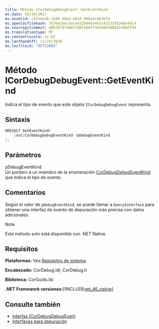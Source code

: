 ```yaml
---
title: Método ICorDebugDebugEvent::GetEventKind
ms.date: 03/30/2017
ms.assetid: c37aaceb-c948-46bd-a943-08be4cbb76f4
ms.openlocfilehash: 7876dc6ec5ecee52b64e54e1c42533f8348e4dc4
ms.sourcegitcommit: d8020797a6657d0fbbdff362b80300815f682f94
ms.translationtype: MT
ms.contentlocale: es-ES
ms.lasthandoff: 11/24/2020
ms.locfileid: "95713683"
---
```

# <a name="icordebugdebugeventgeteventkind-method"></a>Método ICorDebugDebugEvent::GetEventKind

Indica el tipo de evento que este objeto `ICorDebugDebugEvent` representa.  
  
## <a name="syntax"></a>Sintaxis  
  
```cpp  
HRESULT GetEventKind(  
    [out]CorDebugDebugEventKind *pDebugEventKind  
);  
```  
  
## <a name="parameters"></a>Parámetros  

 pDebugEventKind  
 Un puntero a un miembro de la enumeración [CorDebugDebugEventKind](cordebugdebugeventkind-enumeration.md) que indica el tipo de evento.  
  
## <a name="remarks"></a>Comentarios  

 Según el valor de `pDebugEventKind`, se puede llamar a `QueryInterface` para obtener una interfaz de evento de depuración más precisa con datos adicionales.  
  
> [!NOTE]
> Este método solo está disponible con .NET Native.  
  
## <a name="requirements"></a>Requisitos  

 **Plataformas:** Vea [Requisitos de sistema](../../get-started/system-requirements.md).  
  
 **Encabezado:** CorDebug.idl, CorDebug.h  
  
 **Biblioteca:** CorGuids.lib  
  
 **.NET Framework versiones:**[!INCLUDE[net_46_native](../../../../includes/net-46-native-md.md)]  
  
## <a name="see-also"></a>Consulte también

- [Interfaz ICorDebugDebugEvent](icordebugdebugevent-interface.md)
- [Interfaces para depuración](debugging-interfaces.md)
